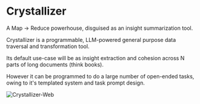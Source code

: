 # Crystallizer
A Map -> Reduce powerhouse,
disguised as an insight summarization tool.

Crystallizer is a programmable, LLM-powered
general purpose data traversal and transformation tool.

Its default use-case will be as insight extraction
and cohesion across N parts of long documents (think books).

However it can be programmed to do a large number
of open-ended tasks, owing to it's templated
system and task prompt design.

![Crystallizer-Web](https://github.com/user-attachments/assets/97fd2904-10e8-4fe0-96c9-4bd06a8b195e)


